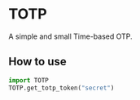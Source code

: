 # TOTP
A simple and small Time-based OTP.
## How to use
```py
import TOTP
TOTP.get_totp_token("secret")
```